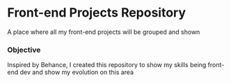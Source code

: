 <h1>Front-end Projects Repository</h1>
<p>A place where all my front-end projects will be grouped and shown</p>

<h3>Objective</h3>
<p>Inspired by Behance, I created this repository to show my skills being front-end dev and show my evolution on this area</p>

